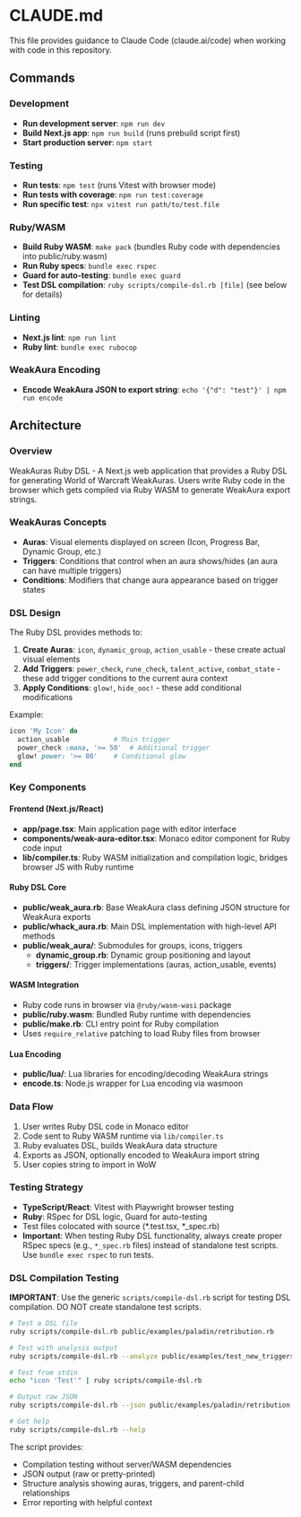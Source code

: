 # CLAUDE.md

This file provides guidance to Claude Code (claude.ai/code) when working with code in this repository.

## Commands

### Development
- **Run development server**: `npm run dev`
- **Build Next.js app**: `npm run build` (runs prebuild script first)
- **Start production server**: `npm start`

### Testing
- **Run tests**: `npm test` (runs Vitest with browser mode)
- **Run tests with coverage**: `npm run test:coverage`
- **Run specific test**: `npx vitest run path/to/test.file`

### Ruby/WASM
- **Build Ruby WASM**: `make pack` (bundles Ruby code with dependencies into public/ruby.wasm)
- **Run Ruby specs**: `bundle exec rspec`
- **Guard for auto-testing**: `bundle exec guard`
- **Test DSL compilation**: `ruby scripts/compile-dsl.rb [file]` (see below for details)

### Linting
- **Next.js lint**: `npm run lint`
- **Ruby lint**: `bundle exec rubocop`

### WeakAura Encoding
- **Encode WeakAura JSON to export string**: `echo '{"d": "test"}' | npm run encode`

## Architecture

### Overview
WeakAuras Ruby DSL - A Next.js web application that provides a Ruby DSL for generating World of Warcraft WeakAuras. Users write Ruby code in the browser which gets compiled via Ruby WASM to generate WeakAura export strings.

### WeakAuras Concepts
- **Auras**: Visual elements displayed on screen (Icon, Progress Bar, Dynamic Group, etc.)
- **Triggers**: Conditions that control when an aura shows/hides (an aura can have multiple triggers)
- **Conditions**: Modifiers that change aura appearance based on trigger states

### DSL Design
The Ruby DSL provides methods to:
1. **Create Auras**: `icon`, `dynamic_group`, `action_usable` - these create actual visual elements
2. **Add Triggers**: `power_check`, `rune_check`, `talent_active`, `combat_state` - these add trigger conditions to the current aura context
3. **Apply Conditions**: `glow!`, `hide_ooc!` - these add conditional modifications

Example:
```ruby
icon 'My Icon' do
  action_usable           # Main trigger
  power_check :mana, '>= 50'  # Additional trigger
  glow! power: '>= 80'    # Conditional glow
end
```

### Key Components

#### Frontend (Next.js/React)
- **app/page.tsx**: Main application page with editor interface
- **components/weak-aura-editor.tsx**: Monaco editor component for Ruby code input
- **lib/compiler.ts**: Ruby WASM initialization and compilation logic, bridges browser JS with Ruby runtime

#### Ruby DSL Core
- **public/weak_aura.rb**: Base WeakAura class defining JSON structure for WeakAura exports
- **public/whack_aura.rb**: Main DSL implementation with high-level API methods
- **public/weak_aura/**: Submodules for groups, icons, triggers
  - **dynamic_group.rb**: Dynamic group positioning and layout
  - **triggers/**: Trigger implementations (auras, action_usable, events)

#### WASM Integration
- Ruby code runs in browser via `@ruby/wasm-wasi` package
- **public/ruby.wasm**: Bundled Ruby runtime with dependencies
- **public/make.rb**: CLI entry point for Ruby compilation
- Uses `require_relative` patching to load Ruby files from browser

#### Lua Encoding
- **public/lua/**: Lua libraries for encoding/decoding WeakAura strings
- **encode.ts**: Node.js wrapper for Lua encoding via wasmoon

### Data Flow
1. User writes Ruby DSL code in Monaco editor
2. Code sent to Ruby WASM runtime via `lib/compiler.ts`
3. Ruby evaluates DSL, builds WeakAura data structure
4. Exports as JSON, optionally encoded to WeakAura import string
5. User copies string to import in WoW

### Testing Strategy
- **TypeScript/React**: Vitest with Playwright browser testing
- **Ruby**: RSpec for DSL logic, Guard for auto-testing
- Test files colocated with source (*.test.tsx, *_spec.rb)
- **Important**: When testing Ruby DSL functionality, always create proper RSpec specs (e.g., `*_spec.rb` files) instead of standalone test scripts. Use `bundle exec rspec` to run tests.

### DSL Compilation Testing
**IMPORTANT**: Use the generic `scripts/compile-dsl.rb` script for testing DSL compilation. DO NOT create standalone test scripts.

```bash
# Test a DSL file
ruby scripts/compile-dsl.rb public/examples/paladin/retribution.rb

# Test with analysis output
ruby scripts/compile-dsl.rb --analyze public/examples/test_new_triggers.rb

# Test from stdin
echo "icon 'Test'" | ruby scripts/compile-dsl.rb

# Output raw JSON
ruby scripts/compile-dsl.rb --json public/examples/paladin/retribution.rb

# Get help
ruby scripts/compile-dsl.rb --help
```

The script provides:
- Compilation testing without server/WASM dependencies
- JSON output (raw or pretty-printed)
- Structure analysis showing auras, triggers, and parent-child relationships
- Error reporting with helpful context
